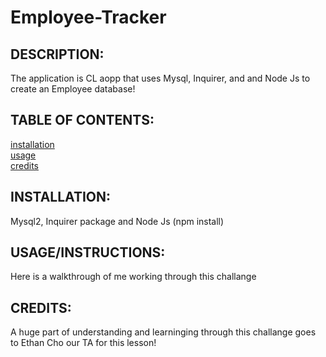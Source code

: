 # Employee-Tracker

  
## DESCRIPTION:
The application is CL aopp that uses Mysql, Inquirer, and and Node Js to create an Employee database!

## TABLE OF CONTENTS:

[installation](#installation) <br/>
[usage](#usageinstructions)<br/>
[credits](#credits)<br/>



## INSTALLATION:
Mysql2, Inquirer package and Node Js (npm install)


## USAGE/INSTRUCTIONS:
Here is a walkthrough of me working through this challange



## CREDITS:
A huge part of understanding and learninging through this challange goes to Ethan Cho our TA for this lesson!



